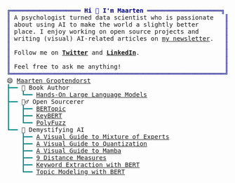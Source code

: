 <pre style="font-family:Menlo,'DejaVu Sans Mono',consolas,'Courier New',monospace"><span style="color: #000080; text-decoration-color: #000080">╔═══════════════════ </span><span style="color: #000080; text-decoration-color: #000080; font-weight: bold">Hi 👋 I&#x27;m Maarten</span><span style="color: #000080; text-decoration-color: #000080"> ════════════════════╗</span>
<span style="color: #000080; text-decoration-color: #000080">║</span> A psychologist turned data scientist who is passionate   <span style="color: #000080; text-decoration-color: #000080">║</span>
<span style="color: #000080; text-decoration-color: #000080">║</span> about using AI to make the world a slightly better       <span style="color: #000080; text-decoration-color: #000080">║</span>
<span style="color: #000080; text-decoration-color: #000080">║</span> place. I enjoy working on open source projects and       <span style="color: #000080; text-decoration-color: #000080">║</span>
<span style="color: #000080; text-decoration-color: #000080">║</span> writing (visual) AI-related articles on <a href="https://newsletter.maartengrootendorst.com/">my newsletter</a>.   <span style="color: #000080; text-decoration-color: #000080">║</span>
<span style="color: #000080; text-decoration-color: #000080">║</span>                                                          <span style="color: #000080; text-decoration-color: #000080">║</span>
<span style="color: #000080; text-decoration-color: #000080">║</span> Follow me on <span style="font-weight: bold"><a href="https://twitter.com/MaartenGr">Twitter</a></span> and <span style="font-weight: bold"><a href="https://www.linkedin.com/in/mgrootendorst/">LinkedIn</a></span>.                       <span style="color: #000080; text-decoration-color: #000080">║</span>
<span style="color: #000080; text-decoration-color: #000080">║</span>                                                          <span style="color: #000080; text-decoration-color: #000080">║</span>
<span style="color: #000080; text-decoration-color: #000080">║</span> Feel free to ask me anything!                            <span style="color: #000080; text-decoration-color: #000080">║</span>
<span style="color: #000080; text-decoration-color: #000080">╚══════════════════════════════════════════════════════════╝</span>
😄 <a href="https://www.maartengrootendorst.com">Maarten Grootendorst</a>                                     
<span style="color: #008080; text-decoration-color: #008080">┣━━ </span>📖 Book Author                                          
<span style="color: #008080; text-decoration-color: #008080">┃   ┗━━ </span><a href="https://www.amazon.com/Hands-Large-Language-Models-Alammar-ebook/dp/B0DGZ46G88">Hands-On Large Language Models</a>                      
<span style="color: #008080; text-decoration-color: #008080">┣━━ </span>🧙‍♂️ Open Sourcerer                                      
<span style="color: #008080; text-decoration-color: #008080">┃   ┣━━ </span><a href="https://github.com/MaartenGr/BERTopic">BERTopic</a>                                            
<span style="color: #008080; text-decoration-color: #008080">┃   ┣━━ </span><a href="https://github.com/MaartenGr/KeyBERT">KeyBERT</a>                                             
<span style="color: #008080; text-decoration-color: #008080">┃   ┗━━ </span><a href="https://github.com/MaartenGr/PolyFuzz">PolyFuzz</a>                                            
<span style="color: #008080; text-decoration-color: #008080">┗━━ </span>📘 Demystifying AI                                      
<span style="color: #008080; text-decoration-color: #008080">    ┣━━ </span><a href="https://newsletter.maartengrootendorst.com/p/a-visual-guide-to-mixture-of-experts">A Visual Guide to Mixture of Experts</a>                
<span style="color: #008080; text-decoration-color: #008080">    ┣━━ </span><a href="https://newsletter.maartengrootendorst.com/p/a-visual-guide-to-quantization">A Visual Guide to Quantization</a>                      
<span style="color: #008080; text-decoration-color: #008080">    ┣━━ </span><a href="https://newsletter.maartengrootendorst.com/p/a-visual-guide-to-mamba-and-state">A Visual Guide to Mamba</a>                             
<span style="color: #008080; text-decoration-color: #008080">    ┣━━ </span><a href="https://towardsdatascience.com/9-distance-measures-in-data-science-918109d069fa?sk=5a95055c23e46aed2db69271b559b464">9 Distance Measures</a>                                 
<span style="color: #008080; text-decoration-color: #008080">    ┣━━ </span><a href="https://towardsdatascience.com/keyword-extraction-with-bert-724efca412ea?sk=97a99c2669bb16f22f2f362820ba6bef">Keyword Extraction with BERT</a>                        
<span style="color: #008080; text-decoration-color: #008080">    ┗━━ </span><a href="https://towardsdatascience.com/topic-modeling-with-bert-779f7db187e6?sk=0b5a470c006d1842ad4c8a3057063a99">Topic Modeling with BERT</a>                            
</pre>
